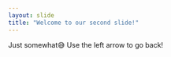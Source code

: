 ```yaml
---
layout: slide
title: "Welcome to our second slide!"
---
```

Just somewhat😅
Use the left arrow to go back!
